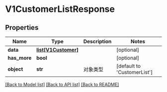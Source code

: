 # V1CustomerListResponse

## Properties
Name | Type | Description | Notes
------------ | ------------- | ------------- | -------------
**data** | [**list[V1Customer]**](V1Customer.md) |  | [optional] 
**has_more** | **bool** |  | [optional] 
**object** | **str** | 对象类型 | [default to 'CustomerList']

[[Back to Model list]](../README.md#documentation-for-models) [[Back to API list]](../README.md#documentation-for-api-endpoints) [[Back to README]](../README.md)



